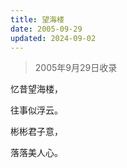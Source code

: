 ```yaml
---
title: 望海楼
date: 2005-09-29
updated: 2024-09-02
---
```


> 2005年9月29日收录

忆昔望海楼，

往事似浮云。

彬彬君子意，

落落美人心。